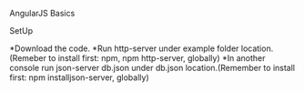 AngularJS Basics

SetUp

  *Download the code.
  *Run http-server under example folder location.(Remeber to install first: npm, npm http-server, globally)
  *In another console run json-server db.json under db.json location.(Remember to install first: npm installjson-server, globally)
